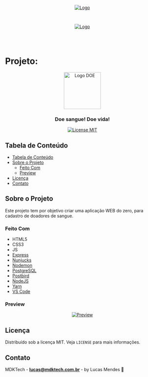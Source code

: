 <!-- PROJECT LOGO -->
<p align="center">
  <a href="https://rocketseat.com.br">
    <img src="https://s3-sa-east-1.amazonaws.com/rocketseat-cdn/rocketseat_logo_roxa.png" alt="Logo">
  </a>
</p>

<br />

<p align="center">
  <a href="https://rocketseat.com.br/maratonadev/inscricao/3.0">
    <img src="https://user-images.githubusercontent.com/17535388/74955985-32506580-53e4-11ea-9ed0-5da75c0bf176.png" alt="Logo">
  </a>
</p>

<br />
<br />

<h1 align="left">Projeto:</h1>
<p align="center">
  <a href="https://user-images.githubusercontent.com/17535388/74961640-287f3000-53ed-11ea-9200-c2af84b6419d.png">
    <img src="https://user-images.githubusercontent.com/17535388/74961640-287f3000-53ed-11ea-9200-c2af84b6419d.png" alt="Logo DOE" width="120">
  </a>
  <h3 align="center">Doe sangue! Doe vida!</h3>
</p>

<p align="center"> 
  <a href="https://opensource.org/licenses/MIT"> 
    <img src="https://img.shields.io/badge/License-MIT-blue.svg" alt="License MIT"> 
  </a> 
</p>

<!-- TABLE OF CONTENTS -->

## Tabela de Conteúdo

- [Tabela de Conteúdo](#tabela-de-conte%C3%BAdo)
- [Sobre o Projeto](#sobre-o-projeto)
  - [Feito Com](#feito-com)
  - [Preview](#preview)
- [Licença](#licen%C3%A7a)
- [Contato](#contato)

<!-- ABOUT THE PROJECT -->

## Sobre o Projeto

Este projeto tem por objetivo criar uma aplicação WEB do zero, para cadastro de doadores de sangue.

### Feito Com

-   HTML5
-   CSS3
-   JS
-   [Express][express]
-   [Nunjucks][nunjucks]
-   [Nodemon][nodemon]
-   [PostgreSQL][postgresql]
-   [Postbird][postbird]
-   [NodeJS][nodejs]
-   [Yarn][yarn]
-   [VS Code][vc]

### Preview

<p align="center"> 
  <a href="https://user-images.githubusercontent.com/17535388/74982524-0d271b80-5413-11ea-8888-d82c71267815.png"> 
    <img src="https://user-images.githubusercontent.com/17535388/74982524-0d271b80-5413-11ea-8888-d82c71267815.png" alt="Preview"> 
  </a> 
</p>

<!-- LICENSE -->

## Licença

Distribuído sob a licença MIT. Veja `LICENSE` para mais informações.

<!-- CONTACT -->

## Contato

MDKTech - **lucas@mdktech.com.br** - by Lucas Mendes 🚀

[nodejs]: https://nodejs.org/
[yarn]: https://yarnpkg.com/
[vc]: https://code.visualstudio.com/
[vceditconfig]: https://marketplace.visualstudio.com/items?itemName=EditorConfig.EditorConfig
[vceslint]: https://marketplace.visualstudio.com/items?itemName=dbaeumer.vscode-eslint
[html]: https://www.w3schools.com/html/
[express]: https://expressjs.com/
[postgresql]:https://www.postgresql.org 
[postbird]:https://www.electronjs.org/apps/postbird 
[nodemon]: https://www.postgresql.org
[nunjucks]: https://mozilla.github.io/nunjucks/